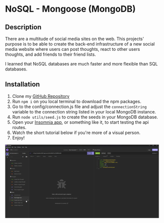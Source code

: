 # NoSQL - Mongoose (MongoDB)

## Description
There are a multitude of social media sites on the web. This projects' purpose is to be able to create the back-end infrastructure of a new social media website where users can post thoughts, react to other users thoughts, and add friends to their friend lists.

I learned that NoSQL databases are much faster and more flexible than SQL databases. 

## Installation
1. Clone my [GitHub Repository](https://github.com/brigantinojoe/social_media)
2. Run `npm i` on you local terminal to download the npm packages.
3. Go to the config/connection.js file and adjust the `connectionString` variable to the connection string listed in your local MongoDB instance.
4. Run `node utils/seed.js` to create the seeds in your MongoDB database.
5. Open your [Insomnia app](https://insomnia.rest/), or something like it, to start testing the api routes.
6. Watch the short tutorial below if you're more of a visual person.
7. Enjoy!

[![start here](./utils/images/start.jpg)](https://drive.google.com/file/d/1ZAtIHx8vTFqqYSlqSRo9XYvYMTnlvoxv/view)